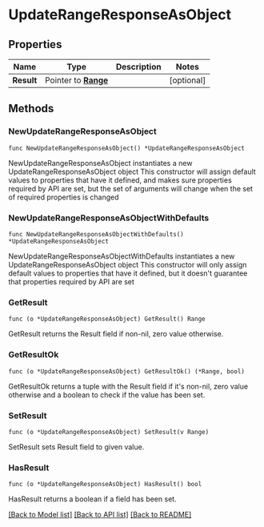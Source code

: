 # UpdateRangeResponseAsObject

## Properties

Name | Type | Description | Notes
------------ | ------------- | ------------- | -------------
**Result** | Pointer to [**Range**](Range.md) |  | [optional] 

## Methods

### NewUpdateRangeResponseAsObject

`func NewUpdateRangeResponseAsObject() *UpdateRangeResponseAsObject`

NewUpdateRangeResponseAsObject instantiates a new UpdateRangeResponseAsObject object
This constructor will assign default values to properties that have it defined,
and makes sure properties required by API are set, but the set of arguments
will change when the set of required properties is changed

### NewUpdateRangeResponseAsObjectWithDefaults

`func NewUpdateRangeResponseAsObjectWithDefaults() *UpdateRangeResponseAsObject`

NewUpdateRangeResponseAsObjectWithDefaults instantiates a new UpdateRangeResponseAsObject object
This constructor will only assign default values to properties that have it defined,
but it doesn't guarantee that properties required by API are set

### GetResult

`func (o *UpdateRangeResponseAsObject) GetResult() Range`

GetResult returns the Result field if non-nil, zero value otherwise.

### GetResultOk

`func (o *UpdateRangeResponseAsObject) GetResultOk() (*Range, bool)`

GetResultOk returns a tuple with the Result field if it's non-nil, zero value otherwise
and a boolean to check if the value has been set.

### SetResult

`func (o *UpdateRangeResponseAsObject) SetResult(v Range)`

SetResult sets Result field to given value.

### HasResult

`func (o *UpdateRangeResponseAsObject) HasResult() bool`

HasResult returns a boolean if a field has been set.


[[Back to Model list]](../README.md#documentation-for-models) [[Back to API list]](../README.md#documentation-for-api-endpoints) [[Back to README]](../README.md)


